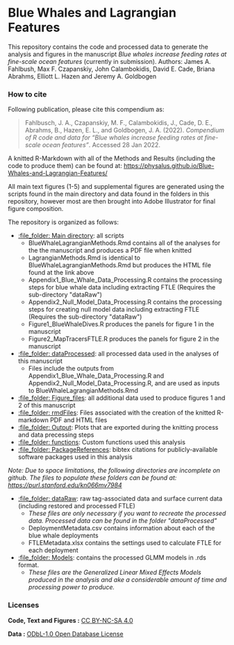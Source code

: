 # Blue Whales and Lagrangian Features
 This repository contains the code and processed data to generate the analysis and figures in the manuscript *Blue whales increase feeding rates at fine-scale ocean features* (currently in submission). Authors: James A. Fahlbush, Max F. Czapanskiy, John Calambokidis, David E. Cade, Briana Abrahms, Elliott L. Hazen and Jeremy A. Goldbogen

### How to cite

Following publication, please cite this compendium as:

> Fahlbusch, J. A., Czapanskiy, M. F., Calambokidis, J., Cade, D. E.,
> Abrahms, B., Hazen, E. L., and Goldbogen, J. A. (2022). *Compendium
> of R code and data for “Blue whales increase feeding rates at fine-scale ocean features”*. Accessed 28 Jan 2022.

A knitted R-Markdown with all of the Methods and Results (including the code to produce them) can be found at:
https://physalus.github.io/Blue-Whales-and-Lagrangian-Features/

All main text figures (1-5) and supplemental figures are generated using the scripts found in the main directory and data found in the folders in this repository, however most are then brought into Adobe Illustrator for final figure composition. 

The repository is organized as follows:
* [:file\_folder: Main directory](https://github.com/physalus/Blue-Whales-and-Lagrangian-Features): all scripts 
  * BlueWhaleLagrangianMethods.Rmd contains all of the analyses for the the manuscript and produces a PDF file when knitted
  * LagrangianMethods.Rmd is identical to BlueWhaleLagrangianMethods.Rmd but produces the HTML file found at the link above 
  * Appendix1_Blue_Whale_Data_Processing.R contains the processing steps for blue whale data including extracting FTLE (Requires the sub-directory "dataRaw")
  * Appendix2_Null_Model_Data_Processing.R contains the processing steps for creating null model data including extracting FTLE (Requires the sub-directory "dataRaw")
  * Figure1_BlueWhaleDives.R produces the panels for figure 1 in the manuscript
  * Figure2_MapTracersFTLE.R produces the panels for figure 2 in the manuscript     
* [:file\_folder: dataProcessed](https://github.com/physalus/Blue-Whales-and-Lagrangian-Features/tree/main/dataProcessed): all processed data used in the analyses of this manuscript
  * Files include the outputs from Appendix1_Blue_Whale_Data_Processing.R and Appendix2_Null_Model_Data_Processing.R, and are used as inputs to BlueWhaleLagrangianMethods.Rmd
* [:file\_folder: Figure_files](https://github.com/physalus/Blue-Whales-and-Lagrangian-Features/tree/main/Figure_files): all additional data used to produce figures 1 and 2 of this manuscript
* [:file\_folder: rmdFiles](https://github.com/physalus/Blue-Whales-and-Lagrangian-Features/tree/main/rmdFiles): Files associated with the creation of the knitted R-markdown PDF and HTML files 
* [:file\_folder: Output](https://github.com/physalus/Blue-Whales-and-Lagrangian-Features/tree/main/Output): Plots that are exported during the knitting process and data precessing steps
* [:file\_folder: functions](https://github.com/physalus/Blue-Whales-and-Lagrangian-Features/tree/main/functions): Custom functions used this analysis
* [:file\_folder: PackageReferences](https://github.com/physalus/Blue-Whales-and-Lagrangian-Features/tree/main/PackageReferences): bibtex citations for publicly-available software packages used in this analysis

*Note: Due to space limitations, the following directories are incomplete on github. The files to populate these folders can be found at: https://purl.stanford.edu/kn066mv7984*
* [:file\_folder: dataRaw](https://github.com/physalus/Blue-Whales-and-Lagrangian-Features/tree/main/dataRaw): raw tag-associated data and surface current data (including restored and processed FTLE)
  * *These files are only necessary if you want to recreate the processed data. Processed data can be found in the folder "dataProcessed"*
  * DeploymentMetadata.csv contains information about each of the blue whale deployments 
  * FTLEMetadata.xlsx contains the settings used to calculate FTLE for each deployment
* [:file\_folder: Models](https://github.com/physalus/Blue-Whales-and-Lagrangian-Features/tree/main/Models): contains the processed GLMM models in .rds format.  
  * *These files are the Generalized Linear Mixed Effects Models produced in the analysis and ake a considerable amount of time and processing power to produce.*

### Licenses

**Code, Text and Figures :** [CC BY-NC-SA 4.0](https://creativecommons.org/licenses/by-nc-sa/4.0/)

**Data :** [ODbL-1.0 Open Database License](https://opendatacommons.org/licenses/dbcl/1-0/)

